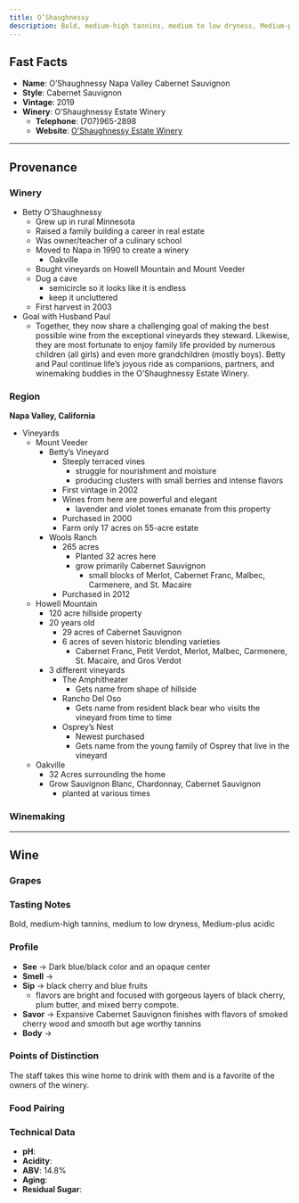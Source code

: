 ```yaml
---
title: O’Shaughnessy 
description: Bold, medium-high tannins, medium to low dryness, Medium-plus acidic
---
```


## Fast Facts
 - **Name**: O’Shaughnessy Napa Valley Cabernet Sauvignon
 - **Style**: Cabernet Sauvignon
 - **Vintage**: 2019
 - **Winery**: O’Shaughnessy Estate Winery
     - **Telephone**: (707)965-2898
     - **Website**: [O’Shaughnessy Estate Winery](https://www.oshaughnessywinery.com)

---

## Provenance
### Winery
 - Betty O’Shaughnessy
    - Grew up in rural Minnesota
    - Raised a family building a career in real estate
    - Was owner/teacher of a culinary school
    - Moved to Napa in 1990 to create a winery
        - Oakville
    - Bought vineyards on Howell Mountain and Mount Veeder
    - Dug a cave 
        - semicircle so it looks like it is endless
        - keep it uncluttered
    - First harvest in 2003
 - Goal with Husband Paul
     - Together, they now share a challenging goal of making the best possible wine from the exceptional vineyards they steward. Likewise, they are most fortunate to enjoy family life provided by numerous children (all girls) and even more grandchildren (mostly boys). Betty and Paul continue life’s joyous ride as companions, partners, and winemaking buddies in the O’Shaughnessy Estate Winery.

### Region
**Napa Valley, California**

 - Vineyards
    - Mount Veeder
        - Betty’s Vineyard
            - Steeply terraced vines
                - struggle for nourishment and moisture
                - producing clusters with small berries and intense flavors
            - First vintage in 2002
            - Wines from here are powerful and elegant
                - lavender and violet tones emanate from this property
            - Purchased in 2000
            - Farm only 17 acres on 55-acre estate
        - Wools Ranch
            - 265 acres
                - Planted 32 acres here
                - grow primarily Cabernet Sauvignon
                    - small blocks of Merlot, Cabernet Franc, Malbec, Carmenere, and St. Macaire
            - Purchased in 2012
    - Howell Mountain
        - 120 acre hillside property
        - 20 years old
            - 29 acres of Cabernet Sauvignon
            - 6 acres of seven historic blending varieties
                - Cabernet Franc, Petit Verdot, Merlot, Malbec, Carmenere, St. Macaire, and Gros Verdot
        - 3 different vineyards
            - The Amphitheater
                - Gets name from shape of hillside
            - Rancho Del Oso
                - Gets name from resident black bear who visits the vineyard from time to time
            - Osprey’s Nest
                - Newest purchased
                - Gets name from the young family of Osprey that live in the vineyard
    - Oakville
        - 32 Acres surrounding the home
        - Grow Sauvignon Blanc, Chardonnay, Cabernet Sauvignon
            - planted at various times
 
### Winemaking 

---

## Wine
### Grapes

### Tasting Notes
Bold, medium-high tannins, medium to low dryness, Medium-plus acidic

### Profile
 - **See** →  Dark blue/black color and an opaque center
 - **Smell** → 
 - **Sip** → black cherry and blue fruits
     - flavors are bright and focused with gorgeous layers of black cherry, plum butter, and mixed berry compote.
 - **Savor** → Expansive Cabernet Sauvignon finishes with flavors of smoked cherry wood and smooth but age worthy tannins
 - **Body** →

### Points of Distinction
The staff takes this wine home to drink with them and is a favorite of the owners of the winery.

### Food Pairing

### Technical Data
 - **pH**: 
 - **Acidity**: 
 - **ABV**: 14.8%
 - **Aging**: 
 - **Residual Sugar**: 
